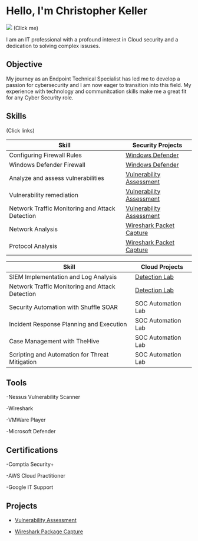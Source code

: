 # Hello, I'm Christopher Keller
<a href="https://www.linkedin.com/in/1914ckeller/"><img src="https://img.shields.io/badge/-LinkedIn-0072b1?&style=for-the-badge&logo=linkedin&logoColor=white" /></a>
(Click me)

I am an IT professional with a profound interest in Cloud security and a dedication to solving complex issuses.

## Objective

My journey as an Endpoint Technical Specialist has led me to develop a passion for cybersecurity and I am now eager to transition into this field. My experience with technology and communitcation skills make me a great fit for any Cyber Security role.

## Skills

(Click links)

| Skill                                         | Security Projects         |
|-----------------------------------------------|----------------------------|
| Configuring Firewall Rules | <a href="https://github.com/ckeller1914/Windows-Defender-and-Firewall">Windows Defender</a>|
| Windows Defender Firewall | <a href="https://github.com/ckeller1914/Windows-Defender-and-Firewall">Windows Defender</a>|
| Analyze and assess vulnerabilities    | <a href="https://github.com/ckeller1914/Vulnerability-Assessment-with-Nessus">Vulnerability Assessment</a>|
| Vulnerability remediation   | <a href="https://github.com/ckeller1914/Vulnerability-Assessment-with-Nessus">Vulnerability Assessment</a>|
| Network Traffic Monitoring and Attack Detection | <a href="https://github.com/ckeller1914/Vulnerability-Assessment-with-Nessus">Vulnerability Assessment</a>|
| Network Analysis | <a href="https://github.com/ckeller1914/WiresharkPackageCapture">Wireshark Packet Capture</a>|
| Protocol Analysis | <a href="https://github.com/ckeller1914/WiresharkPackageCapture">Wireshark Packet Capture</a>|




| Skill                                         | Cloud Projects         |
|-----------------------------------------------|----------------------------|
| SIEM Implementation and Log Analysis          | <a href="https://google.com">Detection Lab</a>|
| Network Traffic Monitoring and Attack Detection | <a href="https://google.com">Detection Lab</a>|
| Security Automation with Shuffle SOAR         | SOC Automation Lab|
| Incident Response Planning and Execution      | SOC Automation Lab|
| Case Management with TheHive                  | SOC Automation Lab|
| Scripting and Automation for Threat Mitigation | SOC Automation Lab|



## Tools
-Nessus Vulnerability Scanner

-Wireshark

-VMWare Player

-Microsoft Defender



## Certifications

-Comptia Security+

-AWS Cloud Practitioner

-Google IT Support


## Projects
- <a href="https://github.com/ckeller1914/Vulnerability-Assessment-with-Nessus">Vulnerability Assessment</a>

- <a href="https://github.com/ckeller1914/WiresharkPackageCapture">Wireshark Package Capture</a>

